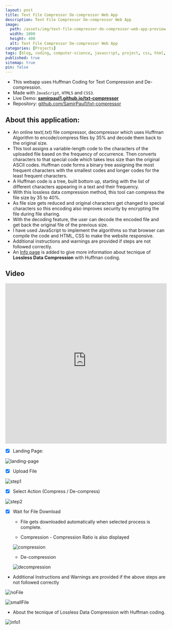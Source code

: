 ```yaml
---
layout: post
title: Text File Compressor De-compressor Web App
description: Text File Compressor De-compressor Web App
image:
  path: /assets/img/text-file-compressor-de-compressor-web-app-preview.webp
  width: 1000
  height: 400
  alt: Text File Compressor De-compressor Web App
categories: [Projects]
tags: [blog, coding, computer-science, javascript, project, css, html, encoding, encoder, huffman, huffman-coding, huffman-compression-algorithm, txt, lossless-compression-algorithm, file-compression, huffman-encoder, huffman-decoder, huffman-encoding, txt-encode, txt-decode, lossless-compression, github, projects, web-development, lossless-data-compression, online-file-compressor, txt-compressor, algorithm]
published: true
sitemap: true
pin: false
---
```



- This webapp uses Huffman Coding for Text Compression and De-compression.
- Made with ```JavaScript```, ```HTML5``` and ```CSS3```.
- Live Demo: [**samirpaul1.github.io/txt-compressor**](https://samirpaul1.github.io/txt-compressor/)
- Repository: [github.com/SamirPaul1/txt-compressor](https://github.com/SamirPaul1/txt-compressor)


## About this application:

* An online text(.txt) file compressor, decompressor which uses Huffman Algorithm to encode/compress files by 35% and decode them back to the original size. 
* This tool assigns a variable-length code to the characters of the uploaded file based on the frequency of occurrence. Then converts characters to that special code which takes less size than the original ASCII codes. Huffman code forms a binary tree assigning the most frequent characters with the smallest codes and longer codes for the least frequent characters. 
* A Huffman code is a tree, built bottom up, starting with the list of different characters appearing in a text and their frequency. 
* With this lossless data compression method, this tool can compress the file size by 35 to 40%. 
* As file size gets reduced and original characters get changed to special characters so this encoding also improves security by encrypting the file during file sharing. 
* With the decoding feature, the user can decode the encoded file and get back the original file of the previous size. 
* I have used JavaScript to implement the algorithms so that browser can compile the code and HTML, CSS to make the website responsive. 
* Additional instructions and warnings are provided if steps are not followed correctly. 
* An [Info page](https://samirpaul1.github.io/txt-compressor/info.html) is added to give more information about tecnique of **Lossless Data Compression** with Huffman coding.




## Video

<iframe src="https://user-images.githubusercontent.com/77569653/172716965-50560f4a-2acf-4013-ae87-8b474b2a09e3.mp4" width="100%" height = "500" frameborder="0" allowfullscreen></iframe>


- [x] Landing Page:

![landing-page](/assets/img/text-file-compressor-de-compressor-web-app-landing-page.png) 

- [x] Upload File

![step1](/assets/img/text-file-compressor-de-compressor-web-app-step1.png) 


- [x] Select Action (Compress / De-compress)

![step2](/assets/img/text-file-compressor-de-compressor-web-app-step2.png) 


- [x] Wait for File Download
    * File gets downloaded automatically when selected process is complete.

    * Compression - Compression Ratio is also displayed 

    ![compression](/assets/img/text-file-compressor-de-compressor-web-app-step3.png)
    
    * De-compression

    ![decompression](/assets/img/text-file-compressor-de-compressor-web-app-decompression.png)

* Additional Instructions and Warnings are provided if the above steps are not followed correctly

![noFile](/assets/img/text-file-compressor-de-compressor-web-app-nofile.png) 

![smallFile](/assets/img/text-file-compressor-de-compressor-web-app-verysmallfile.png)



* About the tecnique of Lossless Data Compression with Huffman coding.

![info1](/assets/img/text-file-compressor-de-compressor-web-app-info.jpeg) 
